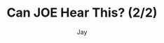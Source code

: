 ---
media: "images/rounds/round_1/can_joe_hear_this_2.png"
media_type: image
title: Can JOE Hear This? (2/2)
author: Jay
desc: REL tries to talk behind JOE's back, right in front of him too!
---